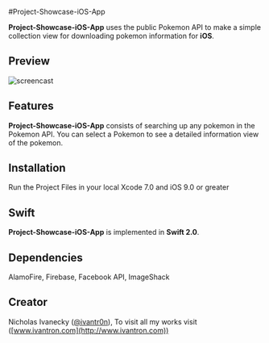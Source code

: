 #Project-Showcase-iOS-App

**Project-Showcase-iOS-App** uses the public Pokemon API to make a simple collection view for downloading pokemon information for **iOS**.

## Preview
![screencast](http://g.recordit.co/LUl0VigrWt.gif)

## Features

**Project-Showcase-iOS-App** consists of searching up any pokemon in the Pokemon API. You can select a Pokemon to see a detailed information view of the pokemon.

## Installation

Run the Project Files in your local Xcode 7.0 and iOS 9.0 or greater

## Swift

**Project-Showcase-iOS-App** is implemented in **Swift 2.0**.

## Dependencies

AlamoFire, Firebase, Facebook API, ImageShack

## Creator

Nicholas Ivanecky ([@ivantr0n](http://twitter.com/ivantr0n)), To visit all my works visit ([www.ivantron.com](http://www.ivantron.com))
